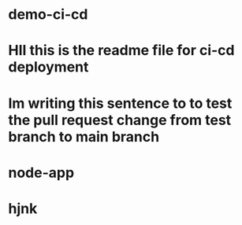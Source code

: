 # demo-ci-cd
# HII this is the readme file for ci-cd deployment
# Im writing this sentence to to test the pull request change from test branch to main branch 
# node-app
# hjnk
